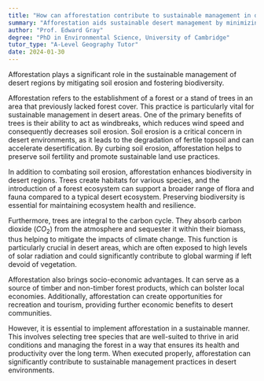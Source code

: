 ```yaml
---
title: "How can afforestation contribute to sustainable management in deserts?"
summary: "Afforestation aids sustainable desert management by minimizing soil erosion and enhancing biodiversity."
author: "Prof. Edward Gray"
degree: "PhD in Environmental Science, University of Cambridge"
tutor_type: "A-Level Geography Tutor"
date: 2024-01-30
---
```


Afforestation plays a significant role in the sustainable management of desert regions by mitigating soil erosion and fostering biodiversity.

Afforestation refers to the establishment of a forest or a stand of trees in an area that previously lacked forest cover. This practice is particularly vital for sustainable management in desert areas. One of the primary benefits of trees is their ability to act as windbreaks, which reduces wind speed and consequently decreases soil erosion. Soil erosion is a critical concern in desert environments, as it leads to the degradation of fertile topsoil and can accelerate desertification. By curbing soil erosion, afforestation helps to preserve soil fertility and promote sustainable land use practices.

In addition to combating soil erosion, afforestation enhances biodiversity in desert regions. Trees create habitats for various species, and the introduction of a forest ecosystem can support a broader range of flora and fauna compared to a typical desert ecosystem. Preserving biodiversity is essential for maintaining ecosystem health and resilience.

Furthermore, trees are integral to the carbon cycle. They absorb carbon dioxide ($CO_2$) from the atmosphere and sequester it within their biomass, thus helping to mitigate the impacts of climate change. This function is particularly crucial in desert areas, which are often exposed to high levels of solar radiation and could significantly contribute to global warming if left devoid of vegetation.

Afforestation also brings socio-economic advantages. It can serve as a source of timber and non-timber forest products, which can bolster local economies. Additionally, afforestation can create opportunities for recreation and tourism, providing further economic benefits to desert communities.

However, it is essential to implement afforestation in a sustainable manner. This involves selecting tree species that are well-suited to thrive in arid conditions and managing the forest in a way that ensures its health and productivity over the long term. When executed properly, afforestation can significantly contribute to sustainable management practices in desert environments.
    